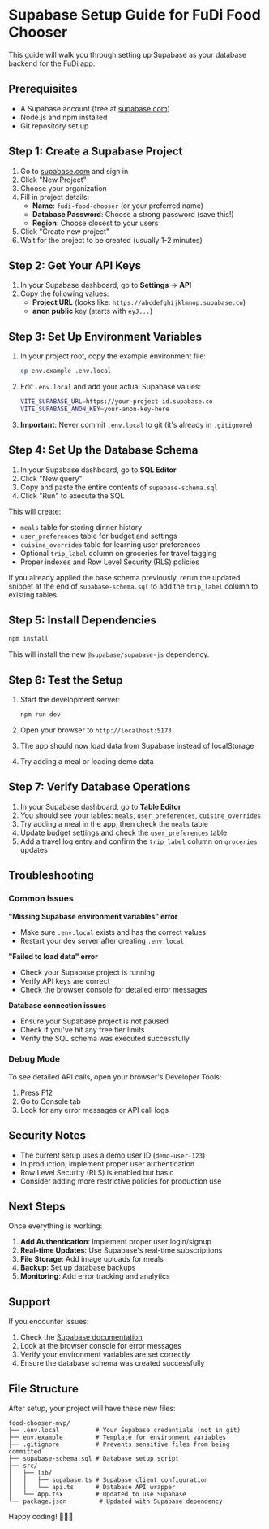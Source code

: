 # Supabase Setup Guide for FuDi Food Chooser

This guide will walk you through setting up Supabase as your database backend for the FuDi app.

## Prerequisites

- A Supabase account (free at [supabase.com](https://supabase.com))
- Node.js and npm installed
- Git repository set up

## Step 1: Create a Supabase Project

1. Go to [supabase.com](https://supabase.com) and sign in
2. Click "New Project"
3. Choose your organization
4. Fill in project details:
   - **Name**: `fudi-food-chooser` (or your preferred name)
   - **Database Password**: Choose a strong password (save this!)
   - **Region**: Choose closest to your users
5. Click "Create new project"
6. Wait for the project to be created (usually 1-2 minutes)

## Step 2: Get Your API Keys

1. In your Supabase dashboard, go to **Settings** → **API**
2. Copy the following values:
   - **Project URL** (looks like: `https://abcdefghijklmnop.supabase.co`)
   - **anon public** key (starts with `eyJ...`)

## Step 3: Set Up Environment Variables

1. In your project root, copy the example environment file:
   ```bash
   cp env.example .env.local
   ```

2. Edit `.env.local` and add your actual Supabase values:
   ```bash
   VITE_SUPABASE_URL=https://your-project-id.supabase.co
   VITE_SUPABASE_ANON_KEY=your-anon-key-here
   ```

3. **Important**: Never commit `.env.local` to git (it's already in `.gitignore`)

## Step 4: Set Up the Database Schema

1. In your Supabase dashboard, go to **SQL Editor**
2. Click "New query"
3. Copy and paste the entire contents of `supabase-schema.sql`
4. Click "Run" to execute the SQL

This will create:
- `meals` table for storing dinner history
- `user_preferences` table for budget and settings
- `cuisine_overrides` table for learning user preferences
- Optional `trip_label` column on groceries for travel tagging
- Proper indexes and Row Level Security (RLS) policies

If you already applied the base schema previously, rerun the updated snippet at the end of `supabase-schema.sql` to add the `trip_label` column to existing tables.

## Step 5: Install Dependencies

```bash
npm install
```

This will install the new `@supabase/supabase-js` dependency.

## Step 6: Test the Setup

1. Start the development server:
   ```bash
   npm run dev
   ```

2. Open your browser to `http://localhost:5173`
3. The app should now load data from Supabase instead of localStorage
4. Try adding a meal or loading demo data

## Step 7: Verify Database Operations

1. In your Supabase dashboard, go to **Table Editor**
2. You should see your tables: `meals`, `user_preferences`, `cuisine_overrides`
3. Try adding a meal in the app, then check the `meals` table
4. Update budget settings and check the `user_preferences` table
5. Add a travel log entry and confirm the `trip_label` column on `groceries` updates

## Troubleshooting

### Common Issues

**"Missing Supabase environment variables" error**
- Make sure `.env.local` exists and has the correct values
- Restart your dev server after creating `.env.local`

**"Failed to load data" error**
- Check your Supabase project is running
- Verify API keys are correct
- Check the browser console for detailed error messages

**Database connection issues**
- Ensure your Supabase project is not paused
- Check if you've hit any free tier limits
- Verify the SQL schema was executed successfully

### Debug Mode

To see detailed API calls, open your browser's Developer Tools:
1. Press F12
2. Go to Console tab
3. Look for any error messages or API call logs

## Security Notes

- The current setup uses a demo user ID (`demo-user-123`)
- In production, implement proper user authentication
- Row Level Security (RLS) is enabled but basic
- Consider adding more restrictive policies for production use

## Next Steps

Once everything is working:

1. **Add Authentication**: Implement proper user login/signup
2. **Real-time Updates**: Use Supabase's real-time subscriptions
3. **File Storage**: Add image uploads for meals
4. **Backup**: Set up database backups
5. **Monitoring**: Add error tracking and analytics

## Support

If you encounter issues:
1. Check the [Supabase documentation](https://supabase.com/docs)
2. Look at the browser console for error messages
3. Verify your environment variables are set correctly
4. Ensure the database schema was created successfully

## File Structure

After setup, your project will have these new files:
```
food-chooser-mvp/
├── .env.local          # Your Supabase credentials (not in git)
├── env.example         # Template for environment variables
├── .gitignore          # Prevents sensitive files from being committed
├── supabase-schema.sql # Database setup script
├── src/
│   ├── lib/
│   │   ├── supabase.ts # Supabase client configuration
│   │   └── api.ts      # Database API wrapper
│   └── App.tsx         # Updated to use Supabase
└── package.json         # Updated with Supabase dependency
```

Happy coding! 🍕🍜🍔
